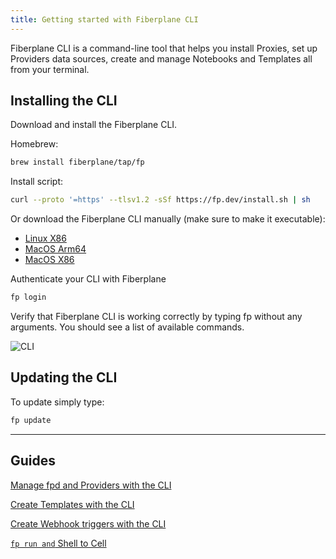 ```yaml
---
title: Getting started with Fiberplane CLI
---
```


Fiberplane CLI is a command-line tool that helps you install Proxies, set up
Providers data sources, create and manage Notebooks and Templates all from your
terminal.

## Installing the CLI

Download and install the Fiberplane CLI.

Homebrew:

```bash
brew install fiberplane/tap/fp
```

Install script:

```bash
curl --proto '=https' --tlsv1.2 -sSf https://fp.dev/install.sh | sh
```

Or download the Fiberplane CLI manually (make sure to make it executable):

- [Linux X86](https://fp.dev/fp/latest/x86_64-unknown-linux-gnu/fp)
- [MacOS Arm64](https://fp.dev/fp/latest/aarch64-apple-darwin/fp)
- [MacOS X86](https://fp.dev/fp/latest/x86_64-apple-darwin/fp)

Authenticate your CLI with Fiberplane

```bash
fp login
```

Verify that Fiberplane CLI is working correctly by typing fp without any
arguments. You should see a list of available commands.

![CLI](@assets/images/cli.png)

## Updating the CLI

To update simply type:

```bash
fp update
```

---

## Guides

[Manage fpd and Providers with the CLI](doc:quickstart)

[Create Templates with the CLI](doc:templates)

[Create Webhook triggers with the CLI](doc:triggers)

[`fp run and` Shell to Cell](doc:fp-run-and-shell-to-cell)
